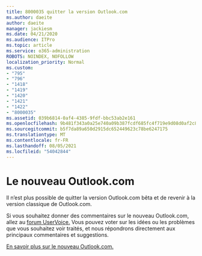 ```yaml
---
title: 8000035 quitter la version Outlook.com
ms.author: daeite
author: daeite
manager: jackiesm
ms.date: 04/21/2020
ms.audience: ITPro
ms.topic: article
ms.service: o365-administration
ROBOTS: NOINDEX, NOFOLLOW
localization_priority: Normal
ms.custom:
- "795"
- "796"
- "1418"
- "1419"
- "1420"
- "1421"
- "1422"
- "8000035"
ms.assetid: 039b6814-0af4-4385-9fdf-bbc53ab2e161
ms.openlocfilehash: 9b481f343a0a25e740a09b387fcdf685fc4f719e9d08d0af2c885f7441ff1b23
ms.sourcegitcommit: b5f7da89a650d2915dc652449623c78be6247175
ms.translationtype: MT
ms.contentlocale: fr-FR
ms.lasthandoff: 08/05/2021
ms.locfileid: "54042844"
---
```

# <a name="the-new-outlookcom"></a>Le nouveau Outlook.com

Il n’est plus possible de quitter la version Outlook.com bêta et de revenir à la version classique de Outlook.com.
  
Si vous souhaitez donner des commentaires sur le nouveau Outlook.com, allez au [forum UserVoice.](https://go.microsoft.com/fwlink/p/?linkid=851599) Vous pouvez voter sur les idées ou les problèmes que vous souhaitez voir traités, et nous répondrons directement aux principaux commentaires et suggestions.
  
[En savoir plus sur le nouveau Outlook.com.](https://go.microsoft.com/fwlink/p/?linkid=874356)
  